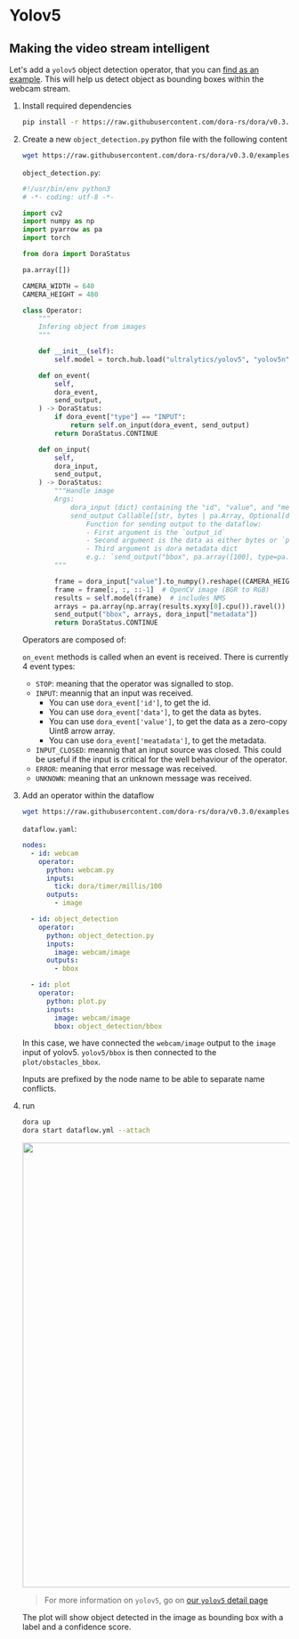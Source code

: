 # Yolov5

## Making the video stream intelligent

Let's add a `yolov5` object detection operator, that you can [find as an example](https://raw.githubusercontent.com/dora-rs/dora/v0.3.0/examples/python-operator-dataflow/object_detection.py). This will help us detect object as bounding boxes within the webcam stream.

1. Install required dependencies

   ```bash
   pip install -r https://raw.githubusercontent.com/dora-rs/dora/v0.3.0/examples/python-operator-dataflow/requirements.txt
   ```

2. Create a new `object_detection.py` python file with the following content

   ```bash
   wget https://raw.githubusercontent.com/dora-rs/dora/v0.3.0/examples/python-operator-dataflow/object_detection.py
   ```

   `object_detection.py`:

   ```python
   #!/usr/bin/env python3
   # -*- coding: utf-8 -*-

   import cv2
   import numpy as np
   import pyarrow as pa
   import torch

   from dora import DoraStatus

   pa.array([])

   CAMERA_WIDTH = 640
   CAMERA_HEIGHT = 480

   class Operator:
       """
       Infering object from images
       """

       def __init__(self):
           self.model = torch.hub.load("ultralytics/yolov5", "yolov5n")

       def on_event(
           self,
           dora_event,
           send_output,
       ) -> DoraStatus:
           if dora_event["type"] == "INPUT":
               return self.on_input(dora_event, send_output)
           return DoraStatus.CONTINUE

       def on_input(
           self,
           dora_input,
           send_output,
       ) -> DoraStatus:
           """Handle image
           Args:
               dora_input (dict) containing the "id", "value", and "metadata"
               send_output Callable[[str, bytes | pa.Array, Optional[dict]], None]:
                   Function for sending output to the dataflow:
                   - First argument is the `output_id`
                   - Second argument is the data as either bytes or `pa.Array`
                   - Third argument is dora metadata dict
                   e.g.: `send_output("bbox", pa.array([100], type=pa.uint8()), dora_event["metadata"])`
           """

           frame = dora_input["value"].to_numpy().reshape((CAMERA_HEIGHT, CAMERA_WIDTH, 3))
           frame = frame[:, :, ::-1]  # OpenCV image (BGR to RGB)
           results = self.model(frame)  # includes NMS
           arrays = pa.array(np.array(results.xyxy[0].cpu()).ravel())
           send_output("bbox", arrays, dora_input["metadata"])
           return DoraStatus.CONTINUE
   ```

   Operators are composed of:

   `on_event` methods is called when an event is received.
   There is currently 4 event types:

   - `STOP`: meaning that the operator was signalled to stop.
   - `INPUT`: meannig that an input was received.
     - You can use `dora_event['id']`, to get the id.
     - You can use `dora_event['data']`, to get the data as bytes.
     - You can use `dora_event['value']`, to get the data as a zero-copy Uint8 arrow array.
     - You can use `dora_event['meatadata']`, to get the metadata.
   - `INPUT_CLOSED`: meannig that an input source was closed. This could be useful if the input is critical for the well behaviour of the operator.
   - `ERROR`: meaning that error message was received.
   - `UNKNOWN`: meaning that an unknown message was received.

3. Add an operator within the dataflow

   ```bash
   wget https://raw.githubusercontent.com/dora-rs/dora/v0.3.0/examples/python-operator-dataflow/dataflow.yaml
   ```

   `dataflow.yaml`:

   ```yaml {10-16,23}
   nodes:
     - id: webcam
       operator:
         python: webcam.py
         inputs:
           tick: dora/timer/millis/100
         outputs:
           - image

     - id: object_detection
       operator:
         python: object_detection.py
         inputs:
           image: webcam/image
         outputs:
           - bbox

     - id: plot
       operator:
         python: plot.py
         inputs:
           image: webcam/image
           bbox: object_detection/bbox
   ```

   In this case, we have connected the `webcam/image` output to the `image` input of yolov5. `yolov5/bbox` is then connected to the `plot/obstacles_bbox`.

   Inputs are prefixed by the node name to be able to separate name conflicts.

4. run

   ```bash
   dora up
   dora start dataflow.yml --attach
   ```

   <p align="center">
       <img src="/img/webcam_yolov5.png" width="800"/>
   </p>

   > For more information on `yolov5`, go on [our `yolov5` detail page](/docs/nodes_operators/yolov5_op)

   The plot will show object detected in the image as bounding box with a label and a confidence score.
